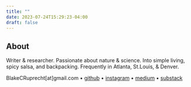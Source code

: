 ```yaml
---
title: ""
date: 2023-07-24T15:29:23-04:00
draft: false
---
```


## About
Writer & researcher. Passionate about nature & science. Into simple living, spicy salsa, and backpacking. Frequently in Atlanta, St.Louis, & Denver. 

BlakeCRuprecht[at]gmail.com • [github](https://github.com/blakeruprecht) • [instagram](https://instagram.com/blakeruprecht) • [medium](https://medium.com/@blakeruprecht) • [substack](https://blakeruprecht.substack.com/)



